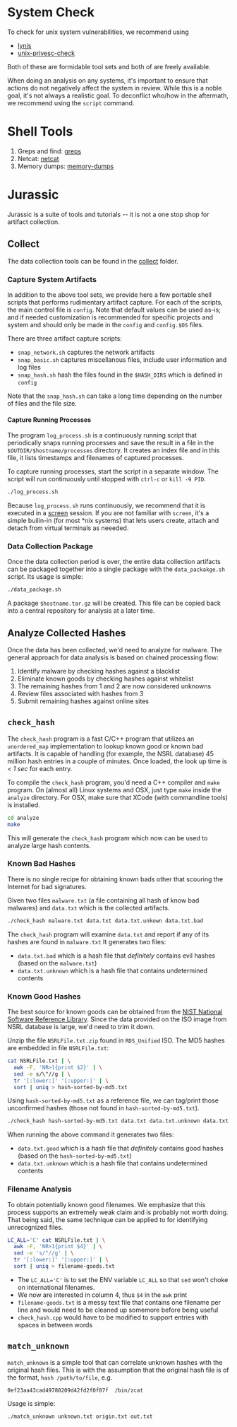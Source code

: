 # System Check

To check for unix system vulnerabilities, we recommend using 

* [lynis](https://cisofy.com/lynis)
* [unix-privesc-check](https://github.com/pentestmonkey/unix-privesc-check)

Both of these are formidable tool sets and both of are freely available.

When doing an analysis on any systems, it's important to ensure that actions do not negatively affect the system in review.  While this is a noble goal, it's not always a realistic goal.  To deconflict who/how in the aftermath, we recommend using the `script` command.

# Shell Tools

1. Greps and find: [greps](greps/)
2. Netcat: [netcat](netcat/)
3. Memory dumps: [memory-dumps](memory-dumps/) 

# Jurassic

Jurassic is a suite of tools and tutorials -- it is not a one stop shop for artifact collection.

## Collect

The data collection tools can be found in the [collect](collect) folder.

### Capture System Artifacts

In addition to the above tool sets, we provide here a few portable shell scripts that performs rudimentary artifact capture.  For each of the scripts, the main control file is `config`.  Note that default values can be used as-is; and if needed customization is recommended for specific projects and system and should only be made in the `config` and `config.$OS` files.

There are three artifact capture scripts:

* `snap_network.sh` captures the network artifacts
* `snap_basic.sh` captures miscellanous files, include user information and log files
* `snap_hash.sh` hash the files found in the `$HASH_DIRS` which is defined in `config`

Note that the `snap_hash.sh` can take a long time depending on the number of files and the file size.

#### Capture Running Processes

The program `log_process.sh` is a continuously running script that periodically snaps running processes and save the result in a file in the `$OUTDIR/$hostname/processes` directory.  It creates an index file and in this file, it lists timestamps and filenames of captured processes.

To capture running processes, start the script in a separate window.  The script will run continuously until stopped with `ctrl-c` or `kill -9 PID`. 

```bash
./log_process.sh
```

Because `log_process.sh`  runs continuously, we recommend that it is executed in a [screen](http://www.computerhope.com/unix/screen.htm) session.  If you are not familiar with `screen`, it's a simple builin-in (for most *nix systems) that lets users create, attach and detach from virtual terminals as neeeded.


### Data Collection Package

Once the data collection period is over, the entire data collection artifacts can be packaged together into a single package with the `data_packakge.sh` script. Its usage is simple:

```bash
./data_package.sh 
```

A package `$hostname.tar.gz` will be created.  This file can be copied back into a central repository for analysis at a later time.

## Analyze Collected Hashes

Once the data has been collected, we'd need to analyze for malware. The general approach for data analysis is based on chained processing flow:

1. Identify malware by checking hashes against a blacklist
2. Eliminate known goods by checking hashes against whitelist
3. The remaining hashes from 1 and 2 are now considered unknowns
4. Review files associated with hashes from 3
5. Submit remaining hashes against online sites

## `check_hash`

The `check_hash` program is a fast C/C++ program that utilizes an `unordered_map` implementation to lookup known good or known bad artifacts.  It is capable of handling (for example, the NSRL database) 45 million hash entries in a couple of minutes.  Once loaded, the look up time is *< 1 sec* for each entry.

To compile the `check_hash` program, you'd need a C++ compiler and `make` program. On (almost all) Linux systems and OSX, just type `make` inside the `analyze` directory.  For OSX, make sure that XCode (with commandline tools) is installed.

```bash
cd analyze
make
```

This will generate the `check_hash` program which now can be used to analyze large hash contents.

### Known Bad Hashes

There is no single recipe for obtaining known bads other that scouring the Internet for bad signatures.

Given two files `malware.txt` (a file containing all hash of know bad malwares) and `data.txt` which is the collected artifacts.

```bash
./check_hash malware.txt data.txt data.txt.unkown data.txt.bad
```

The `check_hash` program will examine `data.txt` and report if any of its hashes are found in `malware.txt`  It generates two files:

* `data.txt.bad` which is a hash file that *definitely* contains evil hashes (based on the `malware.txt`)
* `data.txt.unknown` which is a hash file that contains undetermined contents

### Known Good Hashes

The best source for known goods can be obtained from the [NIST National Software Reference Library](http://www.nsrl.nist.gov/index.html).  Since the data provided on the ISO image from NSRL database is large, we'd need to trim it down.

Unzip the file `NSRLFile.txt.zip` found in `RDS_Unified` ISO. The MD5 hashes are embedded in file `NSRLFile.txt`:

```bash
cat NSRLFile.txt | \
  awk -F, 'NR>1{print $2}' | \
  sed -e s/\"//g | \
  tr '[:lower:]' '[:upper:]' | \
  sort | uniq > hash-sorted-by-md5.txt
```

Using `hash-sorted-by-md5.txt` as a reference file, we can tag/print those unconfirmed hashes (those not found in `hash-sorted-by-md5.txt`).

```bash
./check_hash hash-sorted-by-md5.txt data.txt data.txt.unknown data.txt.good
```

When running the above command it generates two files:

* `data.txt.good` which is a hash file that *definitely* contains good hashes (based on the `hash-sorted-by-md5.txt`)
* `data.txt.unknown` which is a hash file that contains undetermined contents

### Filename Analysis

To obtain potentially known good filenames.  We emphasize that this process supports an extremely weak claim and is probably not worth doing.  That being said, the same technique can be applied to for identifying unrecognized files.

```bash
LC_ALL='C' cat NSRLFile.txt | \
  awk -F, 'NR>1{print $4}' | \
  sed -e 's/"//g' | \
  tr '[:lower:]' '[:upper:]' | \
  sort | uniq > filename-goods.txt 
```

* The `LC_ALL='C'` is to set the ENV variable `LC_ALL` so that `sed` won't choke on international filenames.  
* We now are interested in column 4, thus `$4` in the `awk` print 
* `filename-goods.txt` is a messy text file that contains one filename per line and would need to be cleaned up somemore before being useful
* `check_hash.cpp` would have to be modified to support entries with spaces in between words

## `match_unknown`

`match_unknown` is a simple tool that can correlate unknown hashes with the original hash files.  This is with the assumption that the original hash file is of the format, `hash /path/to/file`, e.g.

```
0ef23aa43cad49780209d42fd2f0f07f  /bin/zcat
```

Usage is simple:

```
./match_unknown unknown.txt origin.txt out.txt 
```
